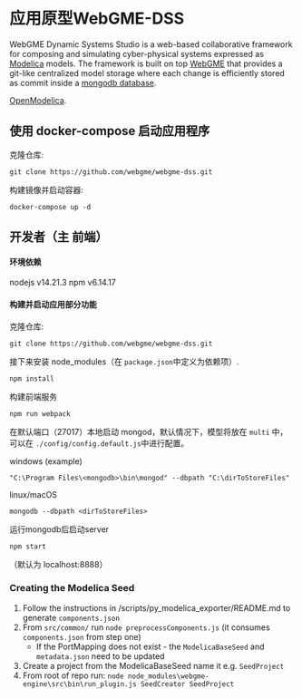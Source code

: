 # 应用原型WebGME-DSS
WebGME Dynamic Systems Studio is a web-based collaborative framework for
composing and simulating cyber-physical systems expressed as
[Modelica](https://www.modelica.org/) models. The framework is built on
top [WebGME](https://webgme.org) that provides a git-like centralized model storage where each
change is efficiently stored as commit inside a [mongodb database](https://www.mongodb.com/).

[OpenModelica](https://openmodelica.org/).


## 使用 docker-compose 启动应用程序

克隆仓库:
```
git clone https://github.com/webgme/webgme-dss.git
```

构建镜像并启动容器:
```
docker-compose up -d
```

## 开发者（主 前端）

#### 环境依赖
nodejs v14.21.3
npm v6.14.17

#### 构建并启动应用部分功能
克隆仓库:
```
git clone https://github.com/webgme/webgme-dss.git
```

接下来安装 node_modules（在 `package.json`中定义为依赖项）.
```
npm install
```

构建前端服务
```
npm run webpack
```

在默认端口（27017）本地启动 mongod，默认情况下，模型将放在 `multi` 中，可以在 `./config/config.default.js`中进行配置。

windows (example)
```
"C:\Program Files\<mongodb>\bin\mongod" --dbpath "C:\dirToStoreFiles"
```

linux/macOS
```
mongodb --dbpath <dirToStoreFiles>
```

运行mongodb后启动server
```
npm start
```

（默认为 localhost:8888）

### Creating the Modelica Seed
 1. Follow the instructions in /scripts/py_modelica_exporter/README.md to generate `components.json`
 2. From `src/common/` run `node preprocessComponents.js` (it consumes `components.json` from step one)
    - If the PortMapping does not exist - the `ModelicaBaseSeed` and `metadata.json` need to be updated
 3. Create a project from the ModelicaBaseSeed name it e.g. `SeedProject`
 4. From root of repo run: `node node_modules\webgme-engine\src\bin\run_plugin.js SeedCreator SeedProject`
